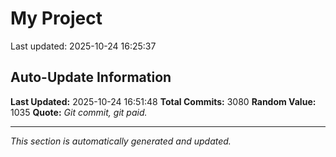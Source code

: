 # My Project


Last updated: 2025-10-24 16:25:37















































































































































































































































































































































































































































































































































































































































































































































































































































































































































































































































































































































































































































































































































































































































































































































































































































































































































































































































































































































































































































































































































































































































































































































































































































































































































































































































































































































































































































































































































































































































































































































































































































































































































































































































































































































































































## Auto-Update Information

**Last Updated:** 2025-10-24 16:51:48
**Total Commits:** 3080
**Random Value:** 1035
**Quote:** _Git commit, git paid._

---
_This section is automatically generated and updated._